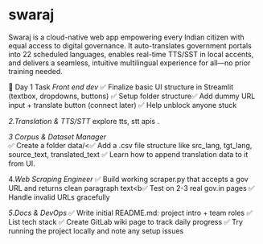 # swaraj
Swaraj is a cloud-native web app empowering every Indian citizen with equal access to digital governance. It auto-translates government portals into 22 scheduled languages, enables real-time TTS/SST in local accents, and delivers a seamless, intuitive multilingual experience for all—no prior training needed.

🎯 Day 1 Task
*Front end dev* 
✅ Finalize basic UI structure in Streamlit (textbox, dropdowns, buttons)
✅ Setup folder structure✅ Add dummy URL input + translate button (connect later)
✅ Help unblock anyone stuck

 *2.Translation & TTS/STT*
explore tts, stt apis .

*3 Corpus & Dataset Manager* 	
✅ Create a folder data/<✅ Add a .csv file structure like src_lang, tgt_lang, source_text, translated_text
✅ Learn how to append translation data to it from UI.

 4.*Web Scraping Engineer* 
✅ Build working scraper.py that accepts a gov URL and returns clean paragraph text<b✅ Test on 2-3 real gov.in pages
✅ Handle invalid URLs gracefully


 *5.Docs & DevOps* 
✅ Write initial README.md: project intro + team roles
✅ List tech stack
✅ Create GitLab wiki page  to track daily progress
✅ Try running the project locally and note any setup issues
